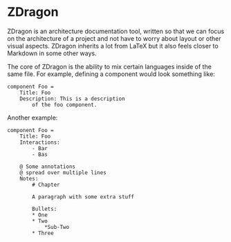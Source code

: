 
# ZDragon

ZDragon is an architecture documentation tool, written so that we can focus on the architecture of 
a project and not have to worry about layout or other visual aspects. ZDragon inherits a lot from 
LaTeX but it also feels closer to Markdown in some other ways.

The core of ZDragon is the ability to mix certain languages inside of the same file. For example,
defining a component would look something like:

```zdragon
component Foo =
    Title: Foo 
    Description: This is a description
        of the foo component.
```

Another example:

```zdragon
component Foo =
    Title: Foo
    Interactions:
        - Bar
        - Bas
        
    @ Some annotations
    @ spread over multiple lines
    Notes:
        # Chapter
        
        A paragraph with some extra stuff
        
        Bullets:
        * One
        * Two
            *Sub-Two
        * Three
```